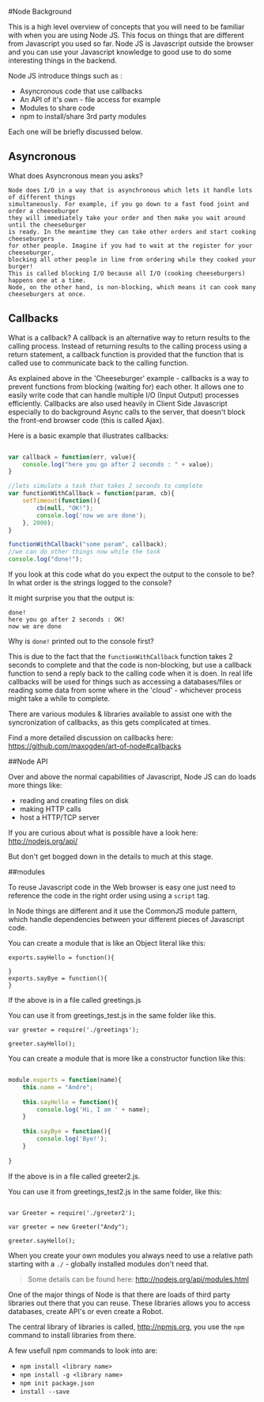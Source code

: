 #Node Background

This is a high level overview of concepts that you will need to be familiar with when you are using Node JS. This focus on things that are different from Javascript you used so far. Node JS is Javascript outside the browser and you can use your Javascript knowledge to good use to do some interesting things in the backend. 

Node JS introduce things such as :

* Asyncronous code that use callbacks
* An API of it's own - file access for example
* Modules to share code
* npm to install/share 3rd party modules

Each one will be briefly discussed below.

## Asyncronous

What does Asyncronous mean you asks?

```
Node does I/O in a way that is asynchronous which lets it handle lots of different things 
simultaneously. For example, if you go down to a fast food joint and order a cheeseburger 
they will immediately take your order and then make you wait around until the cheeseburger 
is ready. In the meantime they can take other orders and start cooking cheeseburgers 
for other people. Imagine if you had to wait at the register for your cheeseburger, 
blocking all other people in line from ordering while they cooked your burger! 
This is called blocking I/O because all I/O (cooking cheeseburgers) happens one at a time. 
Node, on the other hand, is non-blocking, which means it can cook many cheeseburgers at once.
```

## Callbacks

What is a callback? A callback is an alternative way to return results to the calling process. Instead of returning results to the calling process using a return statement, a callback function is provided that the function that is called use to communicate back to the calling function. 

As explained above in the 'Cheeseburger' example - callbacks is a way to prevent functions from blocking (waiting for) each other. It allows one to easily write code that can handle multiple I/O (Input Output) processes efficiently. Callbacks are also used heavily in Client Side Javascript especially to do background Async calls to the server, that doesn't block the front-end browser code (this is called Ajax).

Here is a basic example that illustrates callbacks:

```javascript

var callback = function(err, value){
	console.log("here you go after 2 seconds : " + value);	
}

//lets simulate a task that takes 2 seconds to complete
var functionWithCallback = function(param, cb){
	setTimeout(function(){
		cb(null, "OK!");
		console.log('now we are done');
	}, 2000);
}

functionWithCallback("some param", callback);
//we can do other things now while the task
console.log("done!");

```

If you look at this code what do you expect the output to the console to be?
In what order is the strings logged to the console?

It might surprise you that the output is:

```
done!
here you go after 2 seconds : OK!
now we are done
```

Why is ```done!``` printed out to the console first? 

This is due to the fact that the ```functionWithCallback``` function takes 2 seconds to complete and that the code is non-blocking, but use a callback function to send a reply back to the calling code when it is doen. In real life callbacks will be used for things such as accessing a databases/files or reading some data from some where in the 'cloud' - whichever process might take a while to complete.

There are various modules & libraries available to assist one with the syncronization of callbacks, as this gets complicated at times.

Find a more detailed discussion on callbacks here: https://github.com/maxogden/art-of-node#callbacks

##Node API

Over and above the normal capabilities of Javascript, Node JS can do loads more things like:

* reading and creating files on disk
* making HTTP calls
* host a HTTP/TCP server

If you are curious about what is possible have a look here: http://nodejs.org/api/

But don't get bogged down in the details to much at this stage.

##modules

To reuse Javascript code in the Web browser is easy one just need to reference the code in the right order using using a ```script``` tag.

In Node things are different and it use the CommonJS module pattern, which handle dependencies between your different pieces of Javascript code.

You can create a module that is like an Object literal like this:

```
exports.sayHello = function(){

}
exports.sayBye = function(){
}
```

If the above is in a file called greetings.js

You can use it from greetings_test.js in the same folder like this.

```
var greeter = require('./greetings'); 
	
greeter.sayHello();
```

You can create a module that is more like a constructor function like this:

```javascript

module.exports = function(name){
	this.name = "Andre";
	
	this.sayHello = function(){
		console.log('Hi, I am ' + name);
	}
	
	this.sayBye = function(){
		console.log('Bye!');
	}
	
}
```
If the above is in a file called greeter2.js.

You can use it from greetings_test2.js in the same folder, like this:

```

var Greeter = require('./greeter2'); 
	
var greeter = new Greeter("Andy");

greeter.sayHello();

```

When you create your own modules you always need to use a relative path starting with a ```./``` - globally installed modules don't need that.

> Some details can be found here:
>  http://nodejs.org/api/modules.html
  
One of the major things of Node is that there are loads of third party libraries out there that you can reuse. These libraries allows you to access databases, create API's or even create a Robot.

The central library of libraries is called, http://npmjs.org, you use the ```npm``` command to install libraries from there.
  
A few usefull npm commands to look into are:

  * ```npm install <library name>```
  * ```npm install -g <library name>```
  * ```npm init package.json```
  * ```install --save```
